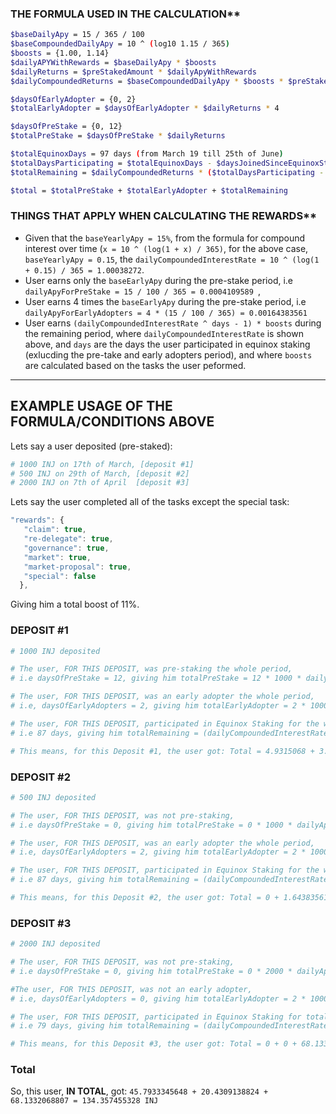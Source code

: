 ### THE FORMULA USED IN THE CALCULATION**

```bash
$baseDailyApy = 15 / 365 / 100
$baseCompoundedDailyApy = 10 ^ (log10 1.15 / 365)
$boosts = {1.00, 1.14} 
$dailyAPYWithRewards = $baseDailyApy * $boosts
$dailyReturns = $preStakedAmount * $dailyApyWithRewards
$dailyCompoundedReturns = $baseCompoundedDailyApy * $boosts * $preStakedAmount

$daysOfEarlyAdopter = {0, 2}
$totalEarlyAdopter = $daysOfEarlyAdopter * $dailyReturns * 4

$daysOfPreStake = {0, 12}
$totalPreStake = $daysOfPreStake * $dailyReturns

$totalEquinoxDays = 97 days (from March 19 till 25th of June)
$totalDaysParticipating = $totalEquinoxDays - $daysJoinedSinceEquinoxStart
$totalRemaining = $dailyCompoundedReturns * ($totalDaysParticipating - $daysOfPreStake - $daysOfEarlyAdopter)

$total = $totalPreStake + $totalEarlyAdopter + $totalRemaining
```

### THINGS THAT APPLY WHEN CALCULATING THE REWARDS**

- Given that the `baseYearlyApy = 15%`, from the formula for compound interest over time (`x = 10 ^ (log(1 + x) / 365)`, for the above case, `baseYearlyApy = 0.15`, the `dailyCompoundedInterestRate = 10 ^ (log(1 + 0.15) / 365 = 1.00038272`. 
- User earns only the `baseEarlyApy` during the pre-stake period, i.e `dailyApyForPreStake = 15 / 100 / 365 = 0.0004109589 `, 
- User earns 4 times the `baseEarlyApy` during the pre-stake period, i.e `dailyApyForEarlyAdopters = 4 * (15 / 100 / 365) = 0.00164383561`
- User earns `(dailyCompoundedInterestRate ^ days - 1) * boosts` during the remaining period, where `dailyCompoundedInterestRate` is shown above, and `days` are the days the user participated in equinox staking (exlucding the pre-take and early adopters period), and where `boosts` are calculated based on the tasks the user peformed.

---

## EXAMPLE USAGE OF THE FORMULA/CONDITIONS ABOVE

Lets say a user deposited (pre-staked): 
```bash
# 1000 INJ on 17th of March, [deposit #1]
# 500 INJ on 29th of March, [deposit #2]
# 2000 INJ on 7th of April  [deposit #3]
```

Lets say the user completed all of the tasks except the special task: 
```js
"rewards": {
   "claim": true,
   "re-delegate": true,
   "governance": true,
   "market": true,
   "market-proposal": true,
   "special": false
  },
```
Giving him a total boost of 11%.

### DEPOSIT #1
```bash
# 1000 INJ deposited

# The user, FOR THIS DEPOSIT, was pre-staking the whole period, 
# i.e daysOfPreStake = 12, giving him totalPreStake = 12 * 1000 * dailyApyForPreStake = 12 * 1000 * 0.0004109589 = 4.9315068 INJ

# The user, FOR THIS DEPOSIT, was an early adopter the whole period, 
# i.e, daysOfEarlyAdopters = 2, giving him totalEarlyAdopter = 2 * 1000 * dailyApyForEarlyAdopters = 2 * 1000 * 0.00164383561 = 3.28767122 INJ

# The user, FOR THIS DEPOSIT, participated in Equinox Staking for the whole period, 
# i.e 87 days, giving him totalRemaining = (dailyCompoundedInterestRate ^ days - 1) * boosts * 1000 =  (1.00038272 ^ 87 - 1) * 1.11 * 1000 = 37.5741565448 INJ

# This means, for this Deposit #1, the user got: Total = 4.9315068 + 3.28767122 + 37.5741565448 = 45.7933345648 INJ

```

### DEPOSIT #2
```bash
# 500 INJ deposited

# The user, FOR THIS DEPOSIT, was not pre-staking, 
# i.e daysOfPreStake = 0, giving him totalPreStake = 0 * 1000 * dailyApyForPreStake = 12 * 1000 * 0.0004109589 = 0 INJ

# The user, FOR THIS DEPOSIT, was an early adopter the whole period, 
# i.e, daysOfEarlyAdopters = 2, giving him totalEarlyAdopter = 2 * 1000 * dailyApyForEarlyAdopters = 2 * 500 * 0.00164383561 = 1.64383561 INJ

# The user, FOR THIS DEPOSIT, participated in Equinox Staking for the whole period, 
# i.e 87 days, giving him totalRemaining = (dailyCompoundedInterestRate ^ days - 1) * boosts * 500 =  (1.00038272 ^ 87 - 1) * 1.11 * 500 = 18.7870782724 INJ

# This means, for this Deposit #2, the user got: Total = 0 + 1.64383561 + 18.7870782724 = 20.4309138824 INJ
```

### DEPOSIT #3
```bash
# 2000 INJ deposited

# The user, FOR THIS DEPOSIT, was not pre-staking, 
# i.e daysOfPreStake = 0, giving him totalPreStake = 0 * 2000 * dailyApyForPreStake = 0 * 1000 * 0.0004109589 = 0 INJ

#The user, FOR THIS DEPOSIT, was not an early adopter, 
# i.e, daysOfEarlyAdopters = 0, giving him totalEarlyAdopter = 2 * 1000 * dailyApyForEarlyAdopters = 0 * 2000 * 0.00164383561 = 0 INJ

# The user, FOR THIS DEPOSIT, participated in Equinox Staking for total of 
# i.e 79 days, giving him totalRemaining = (dailyCompoundedInterestRate ^ days - 1) * boosts * 2000 =  (1.00038272 ^ 79 - 1) * 1.11 * 2000 = 68.1332068807 INJ

# This means, for this Deposit #3, the user got: Total = 0 + 0 + 68.1332068807 = 68.1332068807
```

### Total
So, this user, **IN TOTAL**, got: `45.7933345648 + 20.4309138824 + 68.1332068807 = 134.357455328 INJ`
